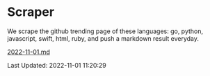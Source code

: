 # Scraper

We scrape the github trending page of these languages: go, python, javascript, swift, html, ruby, and push a markdown result everyday.

[2022-11-01.md](https://github.com/henson/Scraper/blob/master/2022-11-01.md)

Last Updated: 2022-11-01 11:20:29